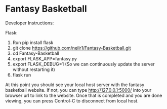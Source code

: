# Fantasy Basketball

Developer Instructions:

Flask:
  1. Run pip install flask
  2. git clone https://github.com/neilr1/Fantasy-Basketball.git
  3. cd Fantasy-Basketball
  3. export FLASK_APP=fantasy.py
  4. export FLASK_DEBUG=1 (So we can continuously update the server without restarting it)
  5. flask run

At this point you should see your local host server with the fantasy basketball website. If not, you can type http://127.0.0.1:5000/ into your browser url to link to the website. Once that is completed and you are done viewing, you can press Control-C to disconnect from local host.
